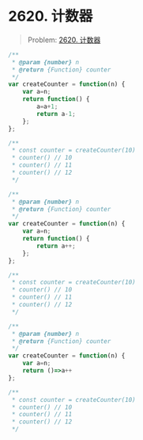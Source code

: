 # 2620. 计数器

> Problem: [2620. 计数器](https://leetcode.cn/problems/counter/description/)

```JavaScript
/**
 * @param {number} n
 * @return {Function} counter
 */
var createCounter = function(n) {
    var a=n;
    return function() {
        a=a+1;
        return a-1;
    };
};

/** 
 * const counter = createCounter(10)
 * counter() // 10
 * counter() // 11
 * counter() // 12
 */
```

```JavaScript
/**
 * @param {number} n
 * @return {Function} counter
 */
var createCounter = function(n) {
    var a=n;
    return function() {
        return a++;
    };
};

/** 
 * const counter = createCounter(10)
 * counter() // 10
 * counter() // 11
 * counter() // 12
 */
```

```JavaScript
/**
 * @param {number} n
 * @return {Function} counter
 */
var createCounter = function(n) {
    var a=n;
    return ()=>a++
};

/** 
 * const counter = createCounter(10)
 * counter() // 10
 * counter() // 11
 * counter() // 12
 */
```